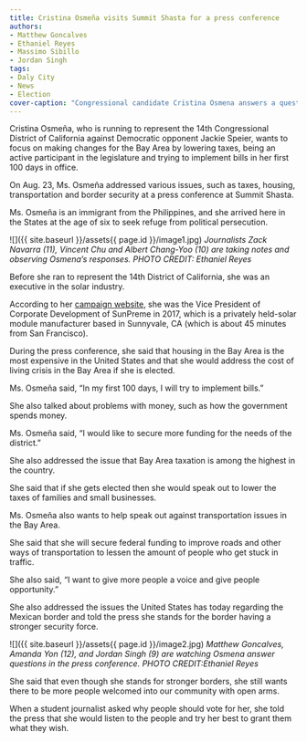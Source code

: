 ```yaml
---
title: Cristina Osmeña visits Summit Shasta for a press conference
authors:
- Matthew Goncalves
- Ethaniel Reyes
- Massimo Sibillo
- Jordan Singh
tags:
- Daly City
- News
- Election
cover-caption: "Congressional candidate Cristina Osmena answers a question from one of the student journalists. PHOTO CREDIT: Ethaniel Reyes"
---
```

Cristina Osmeña, who is running to represent the 14th Congressional District of California against Democratic opponent Jackie Speier, 
wants to focus on making changes for the Bay Area by lowering taxes, being an active participant in the legislature and
trying to implement bills in her first 100 days in office.

On Aug. 23, Ms. Osmeña addressed various issues, such as taxes, housing, transportation and border security at a press conference at
Summit Shasta.

Ms. Osmeña is an immigrant from the Philippines, and she arrived here in the States at the age of six to seek refuge from political 
persecution.

![]({{ site.baseurl }}/assets{{ page.id }}/image1.jpg)
*Journalists Zack Navarra (11), Vincent Chu and Albert Chang-Yoo (10) are taking notes and observing Osmena’s responses. PHOTO CREDIT: Ethaniel Reyes*

Before she ran to represent the 14th District of California, she was an executive in the solar industry.

According to her [campaign website](https://www.osmenaforcongress.com/about/), she was the Vice President of Corporate 
Development of SunPreme in 2017, which is a privately held-solar module manufacturer based in Sunnyvale, CA (which
is about 45 minutes from San Francisco).

During the press conference, she said that housing in the Bay Area is the most expensive in the United States and that she would address
the cost of living crisis in the Bay Area if she is elected.

Ms. Osmeña said, “In my first 100 days, I will try to implement bills.”

She also talked about problems with money, such as how the government spends money.

Ms. Osmeña said, “I would like to secure more funding for the needs of the district.”

She also addressed the issue that Bay Area taxation is among the highest in the country.

She said that if she gets elected then she would speak out to lower the taxes of families and small businesses.

Ms. Osmeña also wants to help speak out against transportation issues in the Bay Area.

She said that she will secure federal funding to improve roads and other ways of transportation to lessen the amount of people who get 
stuck in traffic.

She also said, “I want to give more people a voice and give people opportunity.”

She also addressed the issues the United States has today regarding the Mexican border and told the press she stands for the border having
a stronger security force.

![]({{ site.baseurl }}/assets{{ page.id }}/image2.jpg)
*Matthew Goncalves, Amanda Yon (12), and Jordan Singh (9) are watching Osmena answer questions in the press conference. PHOTO CREDIT:Ethaniel Reyes*

She said that even though she stands for stronger borders, she still wants there to be more people welcomed into our community with open 
arms.

When a student journalist asked why people should vote for her, she told the press that she would listen to the people and try her best
to grant them what they wish.